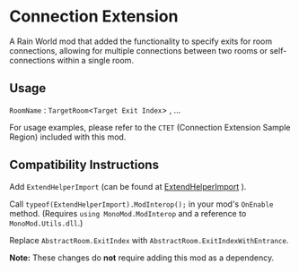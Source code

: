<h1>Connection Extension</h1>

A Rain World mod that added the functionality to specify exits for room connections, allowing for multiple connections between two rooms or self-connections within a single room.

<h2>Usage</h2>

`RoomName` : `TargetRoom`<`Target Exit Index`> , ...

For usage examples, please refer to the `CTET` (Connection Extension Sample Region) included with this mod.

<h2>Compatibility Instructions</h2>

Add `ExtendHelperImport` (can be found at [ExtendHelperImport](./Helpers/ExtensionImport.cs) ).

Call `typeof(ExtendHelperImport).ModInterop();` in your mod's `OnEnable` method. (Requires `using MonoMod.ModInterop` and a reference to `MonoMod.Utils.dll`.)

Replace `AbstractRoom.ExitIndex` with `AbstractRoom.ExitIndexWithEntrance`.

<b>Note:</b> These changes do <b>not</b> require adding this mod as a dependency.

